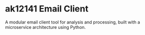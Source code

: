 # ak12141 Email Client

A modular email client tool for analysis and processing, built with a microservice architecture using Python.

